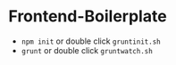 Frontend-Boilerplate
====================

* `npm init` or double click `gruntinit.sh`
* `grunt` or double click `gruntwatch.sh`
